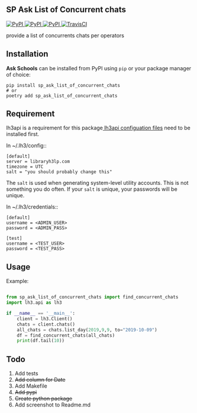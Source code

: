 ## SP Ask List of Concurrent chats
[
![PyPI](https://img.shields.io/pypi/v/sp_ask_report_chats_per_school.svg)
![PyPI](https://img.shields.io/pypi/pyversions/sp_ask_report_chats_per_school.svg)
![PyPI](https://img.shields.io/github/license/guinslym/sp_ask_report_chats_per_school.svg)
](https://pypi.org/project/sp_ask_report_chats_per_school/)
[![TravisCI](https://travis-ci.org/guinslym/sp_ask_report_chats_per_school.svg?branch=master)](https://travis-ci.org/guinslym/sp_ask_report_chats_per_school)


provide a list of concurrents chats per operators

## Installation


**Ask Schools** can be installed from PyPI using `pip` or your package manager of choice:

```
pip install sp_ask_list_of_concurrent_chats
# or
poetry add sp_ask_list_of_concurrent_chats
```

## Requirement

lh3api is a requirement for this package[ lh3api configuation files](https://gitlab.com/libraryh3lp/libraryh3lp-sdk-python/) need to be installed first.


In ~/.lh3/config::

    [default]
    server = libraryh3lp.com
    timezone = UTC
    salt = "you should probably change this"

The `salt` is used when generating system-level utility accounts.
This is not something you do often.  If your `salt` is unique, your
passwords will be unique.

In ~/.lh3/credentials::

    [default]
    username = <ADMIN_USER>
    password = <ADMIN_PASS>

    [test]
    username = <TEST_USER>
    password = <TEST_PASS>


## Usage

Example:

```python

from sp_ask_list_of_concurrent_chats import find_concurrent_chats
import lh3.api as lh3

if __name__ == '__main__':
    client = lh3.Client()
    chats = client.chats()
    all_chats = chats.list_day(2019,9,9, to="2019-10-09")
    df = find_concurrent_chats(all_chats)
    print(df.tail(10))

```


## Todo

1.  Add tests
2.  ~~Add column for Date~~
3.  Add Makefile
4.  ~~Add pypi~~
5.  ~~Create python package~~
6.  Add screenshot to Readme.md


